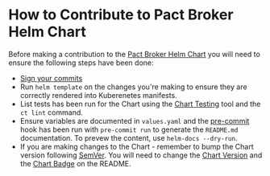 # How to Contribute to Pact Broker Helm Chart

Before making a contribution to the [Pact Broker Helm Chart](https://github.com/pact-foundation/pact-broker-chart) you will need to ensure the following steps have been done:
- [Sign your commits](https://docs.github.com/en/authentication/managing-commit-signature-verification/signing-commits)
- Run `helm template` on the changes you're making to ensure they are correctly rendered into Kuberenetes manifests.
- List tests has been run for the Chart using the [Chart Testing](https://github.com/helm/chart-testing) tool and the `ct lint` command.
- Ensure variables are documented in `values.yaml` and the [pre-commit](https://pre-commit.com/) hook has been run with `pre-commit run` to generate the `README.md` documentation. To prevew the content, use `helm-docs --dry-run`.
- If you are making changes to the Chart - remember to bump the Chart version following [SemVer](https://semver.org/). You will need to change the [Chart Version](https://github.com/pact-foundation/pact-broker-chart/blob/master/charts/pact-broker/Chart.yaml#L5) and the [Chart Badge](https://github.com/pact-foundation/pact-broker-chart/blob/master/charts/pact-broker/README.md?plain=1#L3) on the README.
